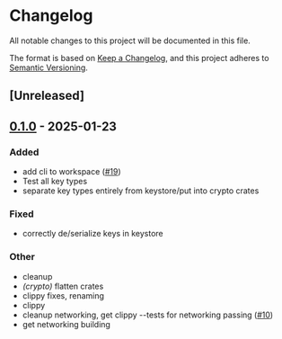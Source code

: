 # Changelog

All notable changes to this project will be documented in this file.

The format is based on [Keep a Changelog](https://keepachangelog.com/en/1.0.0/),
and this project adheres to [Semantic Versioning](https://semver.org/spec/v2.0.0.html).

## [Unreleased]

## [0.1.0](https://github.com/tangle-network/gadget/releases/tag/gadget-crypto-bls-v0.1.0) - 2025-01-23

### Added

- add cli to workspace ([#19](https://github.com/tangle-network/gadget/pull/19))
- Test all key types
- separate key types entirely from keystore/put into crypto crates

### Fixed

- correctly de/serialize keys in keystore

### Other

- cleanup
- *(crypto)* flatten crates
- clippy fixes, renaming
- clippy
- cleanup networking, get clippy --tests for networking passing ([#10](https://github.com/tangle-network/gadget/pull/10))
- get networking building
